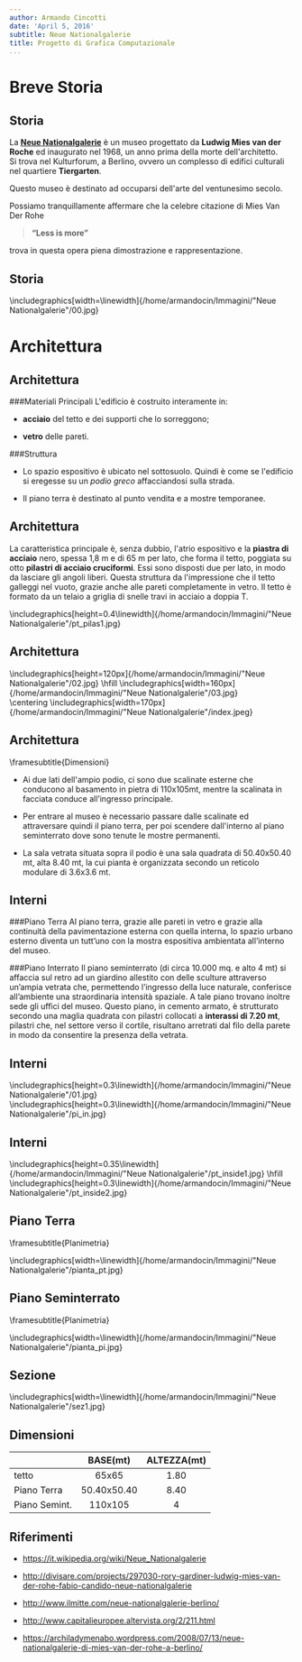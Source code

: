 ```yaml
---
author: Armando Cincotti
date: 'April 5, 2016'
subtitle: Neue Nationalgalerie
title: Progetto di Grafica Computazionale
...
```


Breve Storia
=======
    
Storia
------
La [**Neue Nationalgalerie**](https://it.wikipedia.org/wiki/Neue_Nationalgalerie) è un museo progettato da **Ludwig Mies van der Roche** ed inaugurato nel 1968, un anno prima della morte dell'architetto.   
Si trova nel Kulturforum, a Berlino, ovvero un complesso di edifici culturali nel quartiere **Tiergarten**.

Questo museo è destinato ad occuparsi dell'arte del ventunesimo secolo.

Possiamo tranquillamente affermare che la celebre citazione di Mies Van Der Rohe 

>**“Less is more”**

trova in questa opera piena dimostrazione e rappresentazione.

Storia
------
\includegraphics[width=\linewidth]{/home/armandocin/Immagini/"Neue Nationalgalerie"/00.jpg}

Architettura
=======

Architettura
-----
###Materiali Principali
L'edificio è costruito interamente in: 

+ **acciaio** del tetto e dei supporti che lo sorreggono;

+ **vetro** delle pareti.

###Struttura

+ Lo spazio espositivo è ubicato nel sottosuolo. Quindi è come se l'edificio si eregesse su un *podio greco* affacciandosi sulla strada.

+ Il piano terra è destinato al punto vendita e a mostre temporanee.

Architettura
-----
La caratteristica principale è, senza dubbio, l'atrio espositivo e la **piastra di acciaio** nero, spessa 1,8 m e di 65 m per lato, che forma il tetto, poggiata su otto **pilastri di acciaio cruciformi**. Essi sono disposti due per lato, in modo da lasciare gli angoli liberi. Questa struttura da l'impressione che il tetto galleggi nel vuoto, grazie anche alle pareti completamente in vetro. Il tetto è formato da un telaio a griglia di snelle travi in acciaio a doppia T.

\includegraphics[height=0.4\linewidth]{/home/armandocin/Immagini/"Neue Nationalgalerie"/pt_pilas1.jpg}

Architettura
--------
\includegraphics[height=120px]{/home/armandocin/Immagini/"Neue Nationalgalerie"/02.jpg}
\hfill
\includegraphics[width=160px]{/home/armandocin/Immagini/"Neue Nationalgalerie"/03.jpg}  
\centering \includegraphics[width=170px]{/home/armandocin/Immagini/"Neue Nationalgalerie"/index.jpeg}

Architettura
------
\framesubtitle{Dimensioni}

+ Ai due lati dell'ampio podio, ci sono due scalinate esterne che conducono al basamento in pietra di 110x105mt, mentre la scalinata in facciata conduce all’ingresso principale.

+ Per entrare al museo è necessario passare dalle scalinate ed attraversare quindi il piano terra, per poi scendere dall'interno al piano seminterrato dove sono tenute le mostre permanenti.

+ La sala vetrata situata sopra il podio è una sala quadrata di 50.40x50.40 mt, alta 8.40 mt, la cui pianta è organizzata secondo un reticolo modulare di 3.6x3.6 mt.

Interni
------
###Piano Terra
Al piano terra, grazie alle pareti in vetro e grazie alla continuità della pavimentazione esterna con quella interna, lo spazio urbano esterno diventa un tutt’uno con la mostra espositiva ambientata all’interno del museo.

###Piano Interrato
Il piano seminterrato (di circa 10.000 mq. e alto 4 mt) si affaccia sul retro ad un giardino allestito con delle sculture attraverso un’ampia vetrata che, permettendo l’ingresso della luce naturale, conferisce all’ambiente una straordinaria intensità spaziale. A tale piano trovano inoltre sede gli uffici del museo.  Questo piano, in cemento armato, è strutturato secondo una maglia quadrata con pilastri collocati a **interassi di 7.20 mt**, pilastri che, nel settore verso il cortile, risultano arretrati dal filo della parete in modo da consentire la presenza della vetrata. 

Interni
-----
\includegraphics[height=0.3\linewidth]{/home/armandocin/Immagini/"Neue Nationalgalerie"/01.jpg}  
\includegraphics[height=0.3\linewidth]{/home/armandocin/Immagini/"Neue Nationalgalerie"/pi_in.jpg}

Interni
------
\includegraphics[height=0.35\linewidth]{/home/armandocin/Immagini/"Neue Nationalgalerie"/pt_inside1.jpg}
\hfill
\includegraphics[height=0.3\linewidth]{/home/armandocin/Immagini/"Neue Nationalgalerie"/pt_inside2.jpg}

Piano Terra
----
\framesubtitle{Planimetria}

\includegraphics[width=\linewidth]{/home/armandocin/Immagini/"Neue Nationalgalerie"/pianta_pt.jpg}

Piano Seminterrato
----
\framesubtitle{Planimetria}

\includegraphics[width=\linewidth]{/home/armandocin/Immagini/"Neue Nationalgalerie"/pianta_pi.jpg}

Sezione
----
\includegraphics[width=\linewidth]{/home/armandocin/Immagini/"Neue Nationalgalerie"/sez1.jpg}

Dimensioni
-----
||BASE(mt)|ALTEZZA(mt)|
| --- |:----:|:------:|
|tetto|65x65|1.80|
|Piano Terra|50.40x50.40|8.40|
|Piano Semint.|110x105|4|

Riferimenti
------

+ https://it.wikipedia.org/wiki/Neue_Nationalgalerie

+ http://divisare.com/projects/297030-rory-gardiner-ludwig-mies-van-der-rohe-fabio-candido-neue-nationalgalerie

+ http://www.ilmitte.com/neue-nationalgalerie-berlino/

+ http://www.capitalieuropee.altervista.org/2/211.html

+ https://archiladymenabo.wordpress.com/2008/07/13/neue-nationalgalerie-di-mies-van-der-rohe-a-berlino/
